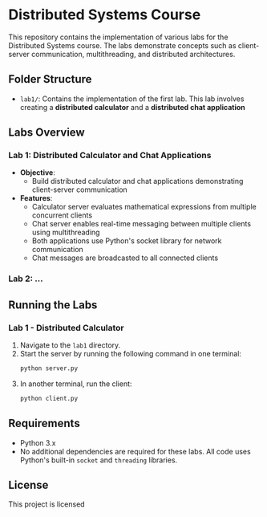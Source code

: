 # Distributed Systems Course

This repository contains the implementation of various labs for the Distributed Systems course. The labs demonstrate concepts such as client-server communication, multithreading, and distributed architectures.

## Folder Structure

- `lab1/`: Contains the implementation of the first lab. This lab involves creating a **distributed calculator** and a **distributed chat application**

## Labs Overview

### Lab 1: Distributed Calculator and Chat Applications

- **Objective**:
  - Build distributed calculator and chat applications demonstrating client-server communication
- **Features**:
  - Calculator server evaluates mathematical expressions from multiple concurrent clients
  - Chat server enables real-time messaging between multiple clients using multithreading
  - Both applications use Python's socket library for network communication
  - Chat messages are broadcasted to all connected clients

### Lab 2: ...

## Running the Labs

### Lab 1 - Distributed Calculator

1. Navigate to the `lab1` directory.
2. Start the server by running the following command in one terminal:
   ```bash
   python server.py
   ```
3. In another terminal, run the client:
   ```bash
   python client.py
   ```

## Requirements

- Python 3.x
- No additional dependencies are required for these labs. All code uses Python's built-in `socket` and `threading` libraries.

## License

This project is licensed
